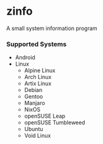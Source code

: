 # zinfo

A small system information program

### Supported Systems

- Android
- Linux
    - Alpine Linux
    - Arch Linux
    - Artix Linux
    - Debian
    - Gentoo
    - Manjaro
    - NixOS
    - openSUSE Leap
    - openSUSE Tumbleweed
    - Ubuntu
    - Void Linux
